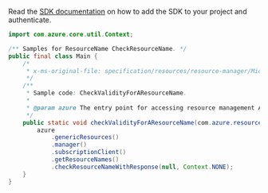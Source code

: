 Read the [SDK documentation](https://github.com/Azure/azure-sdk-for-java/blob/azure-resourcemanager_2.11.0/sdk/resourcemanager/azure-resourcemanager/README.md) on how to add the SDK to your project and authenticate.

```java
import com.azure.core.util.Context;

/** Samples for ResourceName CheckResourceName. */
public final class Main {
    /*
     * x-ms-original-file: specification/resources/resource-manager/Microsoft.Resources/stable/2021-01-01/examples/CheckResourceName.json
     */
    /**
     * Sample code: CheckValidityForAResourceName.
     *
     * @param azure The entry point for accessing resource management APIs in Azure.
     */
    public static void checkValidityForAResourceName(com.azure.resourcemanager.AzureResourceManager azure) {
        azure
            .genericResources()
            .manager()
            .subscriptionClient()
            .getResourceNames()
            .checkResourceNameWithResponse(null, Context.NONE);
    }
}
```
